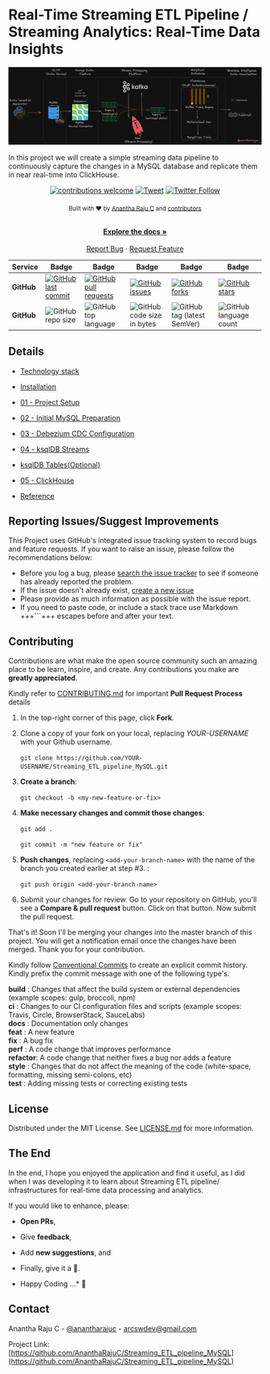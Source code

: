 <!--
*** Thanks for checking out Streaming ETL pipeline MySQL. If you have a suggestion
*** that would make this better, please fork the repo and create a pull request
*** or simply open an issue with the tag "enhancement".
*** Thanks again!
-->
# Real-Time Streaming ETL Pipeline / Streaming Analytics: Real-Time Data Insights

![streaming_etl](documentation/images/streaming_etl.png)

In this project we will create a simple streaming data pipeline to continuously capture the changes in a MySQL database and replicate them in near real-time into ClickHouse. 

<div align="center">

[![contributions welcome](https://img.shields.io/badge/contributions-welcome-brightgreen?logo=github)](CODE_OF_CONDUCT.md) [![Tweet](https://img.shields.io/twitter/url/http/shields.io.svg?style=social)](https://twitter.com/intent/tweet?text=Checkout+this+recipe+for+streaming+ETL&url=https://github.com/AnanthaRajuC/Streaming_ETL_pipeline_MySQL&hashtags=DataEngineering) [![Twitter Follow](https://img.shields.io/twitter/follow/anantharajuc?label=follow%20me&style=social)](https://twitter.com/anantharajuc)
</div>

<div align="center">
  <sub>Built with ❤︎ by <a href="https://twitter.com/anantharajuc">Anantha Raju C</a> and <a href="https://github.com/AnanthaRajuC/Streaming_ETL_pipeline_MySQL/graphs/contributors">contributors</a>
</div>

</br>

<p align="center">
	<a href="https://github.com/AnanthaRajuC/Streaming_ETL_pipeline_MySQL/blob/master/README.md"><strong>Explore the docs »</strong></a>
	<br />
	<br />
	<a href="https://github.com/AnanthaRajuC/Streaming_ETL_pipeline_MySQL/issues">Report Bug</a>
	·
	<a href="https://github.com/AnanthaRajuC/Streaming_ETL_pipeline_MySQL/issues">Request Feature</a>
</p>

<!-- PROJECT SHIELDS -->
<!--
*** I'm using markdown "reference style" links for readability.
*** Reference links are enclosed in brackets [ ] instead of parentheses ( ).
-->

|     Service     | Badge | Badge | Badge | Badge | Badge |
|-----------------|-------|-------|-------|-------|-------|
|  **GitHub**     |[![GitHub last commit](https://img.shields.io/github/last-commit/AnanthaRajuC/Streaming_ETL_pipeline_MySQL)](https://github.com/AnanthaRajuC/Streaming_ETL_pipeline_MySQL/commits/master)|[![GitHub pull requests](https://img.shields.io/github/issues-pr-raw/AnanthaRajuC/Streaming_ETL_pipeline_MySQL)](https://github.com/AnanthaRajuC/Streaming_ETL_pipeline_MySQL/pulls)|[![GitHub issues](https://img.shields.io/github/issues/AnanthaRajuC/Streaming_ETL_pipeline_MySQL)](https://github.com/AnanthaRajuC/Streaming_ETL_pipeline_MySQL/issues)|[![GitHub forks](https://img.shields.io/github/forks/AnanthaRajuC/Streaming_ETL_pipeline_MySQL)](https://github.com/AnanthaRajuC/Streaming_ETL_pipeline_MySQL/network)|[![GitHub stars](https://img.shields.io/github/stars/AnanthaRajuC/Streaming_ETL_pipeline_MySQL)](https://github.com/AnanthaRajuC/Streaming_ETL_pipeline_MySQL/stargazers)|
|  **GitHub**     |![GitHub repo size](https://img.shields.io/github/repo-size/AnanthaRajuC/Streaming_ETL_pipeline_MySQL)|![GitHub top language](https://img.shields.io/github/languages/top/AnanthaRajuC/Streaming_ETL_pipeline_MySQL.svg)|![GitHub code size in bytes](https://img.shields.io/github/languages/code-size/AnanthaRajuC/Streaming_ETL_pipeline_MySQL)|![GitHub tag (latest SemVer)](https://img.shields.io/github/tag/AnanthaRajuC/Streaming_ETL_pipeline_MySQL.svg)|![GitHub language count](https://img.shields.io/github/languages/count/AnanthaRajuC/Streaming_ETL_pipeline_MySQL)|

## Details

- [Technology stack](documentation/TECHNOLOGY_STACK.MD)    
- [Installation](documentation/INSTALLATION.MD)  
- [01 - Project Setup](documentation/PROJECT_SETUP.MD) 
- [02 - Initial MySQL Preparation](documentation/INITIAL_MYSQL_PREPARATION.MD)  
- [03 - Debezium CDC Configuration](documentation/DEBEZIUM_CDC_CONFIGURATION.MD) 
- [04 - ksqlDB Streams](documentation/KSQLDB_STREAMS.MD) 
- [ksqlDB Tables(Optional)](documentation/KSQLDB_TABLES.MD) 
- [05 - ClickHouse](documentation/ClickHouse.MD) 

- [Reference](documentation/REFERENCE.MD)  


## Reporting Issues/Suggest Improvements

This Project uses GitHub's integrated issue tracking system to record bugs and feature requests. If you want to raise an issue, please follow the recommendations below:

* 	Before you log a bug, please [search the issue tracker](https://github.com/AnanthaRajuC/Streaming_ETL_pipeline_MySQL/search?type=Issues) to see if someone has already reported the problem.
* 	If the issue doesn't already exist, [create a new issue](https://github.com/AnanthaRajuC/Streaming_ETL_pipeline_MySQL/issues/new)
* 	Please provide as much information as possible with the issue report.
* 	If you need to paste code, or include a stack trace use Markdown +++```+++ escapes before and after your text.

<!-- CONTRIBUTING -->
## Contributing

Contributions are what make the open source community such an amazing place to be learn, inspire, and create. Any contributions you make are **greatly appreciated**.

Kindly refer to [CONTRIBUTING.md](/CONTRIBUTING.md) for important **Pull Request Process** details

1. In the top-right corner of this page, click **Fork**.

2. Clone a copy of your fork on your local, replacing *YOUR-USERNAME* with your Github username.

   `git clone https://github.com/YOUR-USERNAME/Streaming_ETL_pipeline_MySQL.git`

3. **Create a branch**: 

   `git checkout -b <my-new-feature-or-fix>`

4. **Make necessary changes and commit those changes**:

   `git add .`

   `git commit -m "new feature or fix"`

5. **Push changes**, replacing `<add-your-branch-name>` with the name of the branch you created earlier at step #3. :

   `git push origin <add-your-branch-name>`

6. Submit your changes for review. Go to your repository on GitHub, you'll see a **Compare & pull request** button. Click on that button. Now submit the pull request.

That's it! Soon I'll be merging your changes into the master branch of this project. You will get a notification email once the changes have been merged. Thank you for your contribution.

Kindly follow [Conventional Commits](https://www.conventionalcommits.org/en/v1.0.0/) to create an explicit commit history. Kindly prefix the commit message with one of the following type's.

**build**   : Changes that affect the build system or external dependencies (example scopes: gulp, broccoli, npm)  
**ci**      : Changes to our CI configuration files and scripts (example scopes: Travis, Circle, BrowserStack, SauceLabs)  
**docs**    : Documentation only changes  
**feat**    : A new feature  
**fix**     : A bug fix  
**perf**    : A code change that improves performance  
**refactor**: A code change that neither fixes a bug nor adds a feature  
**style**   : Changes that do not affect the meaning of the code (white-space, formatting, missing semi-colons, etc)  
**test**    : Adding missing tests or correcting existing tests  

## License

Distributed under the MIT License. See [LICENSE.md](/LICENSE.md) for more information.

## The End

In the end, I hope you enjoyed the application and find it useful, as I did when I was developing it to learn about Streaming ETL pipeline/ infrastructures for real-time data processing and analytics. 

If you would like to enhance, please: 

* 	**Open PRs**, 
* 	Give **feedback**, 
* 	Add **new suggestions**, and
*	Finally, give it a 🌟.

* Happy Coding ...* 🙂

<!-- CONTACT -->
## Contact

Anantha Raju C - [@anantharajuc](https://twitter.com/anantharajuc) - arcswdev@gmail.com

Project Link: [https://github.com/AnanthaRajuC/Streaming_ETL_pipeline_MySQL](https://github.com/AnanthaRajuC/Streaming_ETL_pipeline_MySQL)
